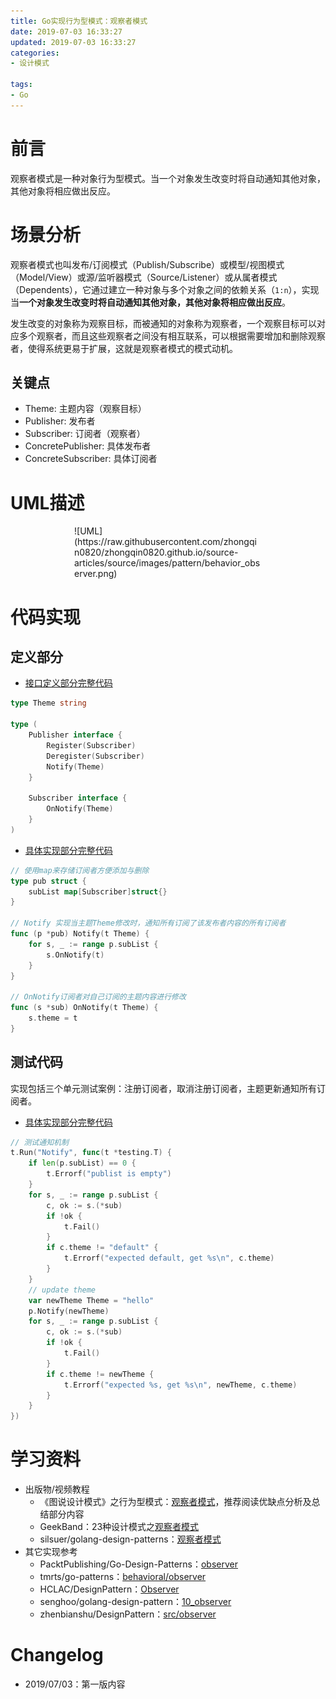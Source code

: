 ```yaml
---
title: Go实现行为型模式：观察者模式
date: 2019-07-03 16:33:27
updated: 2019-07-03 16:33:27
categories:
- 设计模式

tags:
- Go
---
```

# 前言
观察者模式是一种对象行为型模式。当一个对象发生改变时将自动通知其他对象，其他对象将相应做出反应。

<!-- more -->
# 场景分析
观察者模式也叫发布/订阅模式（Publish/Subscribe）或模型/视图模式（Model/View）或源/监听器模式（Source/Listener）或从属者模式（Dependents），它通过建立一种对象与多个对象之间的依赖关系（`1:n`），实现当**一个对象发生改变时将自动通知其他对象，其他对象将相应做出反应**。

发生改变的对象称为观察目标，而被通知的对象称为观察者，一个观察目标可以对应多个观察者，而且这些观察者之间没有相互联系，可以根据需要增加和删除观察者，使得系统更易于扩展，这就是观察者模式的模式动机。

## 关键点
- Theme: 主题内容（观察目标）
- Publisher: 发布者
- Subscriber: 订阅者（观察者）
- ConcretePublisher: 具体发布者
- ConcreteSubscriber: 具体订阅者

# UML描述

<div style="width: 300px; margin: auto">
![UML](https://raw.githubusercontent.com/zhongqin0820/zhongqin0820.github.io/source-articles/source/images/pattern/behavior_observer.png)
</div>

# 代码实现
## 定义部分
- [接口定义部分完整代码](https://github.com/zhongqin0820/coding-playground/blob/master/go/pattern/behaviroal/observer/observer.go)

```go
type Theme string

type (
    Publisher interface {
        Register(Subscriber)
        Deregister(Subscriber)
        Notify(Theme)
    }

    Subscriber interface {
        OnNotify(Theme)
    }
)
```

- [具体实现部分完整代码](https://github.com/zhongqin0820/coding-playground/blob/master/go/pattern/behaviroal/observer/client.go)

```go
// 使用map来存储订阅者方便添加与删除
type pub struct {
    subList map[Subscriber]struct{}
}

// Notify 实现当主题Theme修改时，通知所有订阅了该发布者内容的所有订阅者
func (p *pub) Notify(t Theme) {
    for s, _ := range p.subList {
        s.OnNotify(t)
    }
}

// OnNotify订阅者对自己订阅的主题内容进行修改
func (s *sub) OnNotify(t Theme) {
    s.theme = t
}
```

## 测试代码
实现包括三个单元测试案例：注册订阅者，取消注册订阅者，主题更新通知所有订阅者。
- [具体实现部分完整代码](https://github.com/zhongqin0820/coding-playground/blob/master/go/pattern/behaviroal/observer/observer_test.go)

```go
// 测试通知机制
t.Run("Notify", func(t *testing.T) {
    if len(p.subList) == 0 {
        t.Errorf("publist is empty")
    }
    for s, _ := range p.subList {
        c, ok := s.(*sub)
        if !ok {
            t.Fail()
        }
        if c.theme != "default" {
            t.Errorf("expected default, get %s\n", c.theme)
        }
    }
    // update theme
    var newTheme Theme = "hello"
    p.Notify(newTheme)
    for s, _ := range p.subList {
        c, ok := s.(*sub)
        if !ok {
            t.Fail()
        }
        if c.theme != newTheme {
            t.Errorf("expected %s, get %s\n", newTheme, c.theme)
        }
    }
})
```

# 学习资料
- 出版物/视频教程
    - 《图说设计模式》之行为型模式：[观察者模式](https://design-patterns.readthedocs.io/zh_CN/latest/behavioral_patterns/observer.html)，推荐阅读优缺点分析及总结部分内容
    - GeekBand：23种设计模式之[观察者模式](https://www.bilibili.com/video/av24176315/?p=5)
    - silsuer/golang-design-patterns：[观察者模式](https://github.com/silsuer/golang-design-patterns/tree/master/observer-pattern)
- 其它实现参考
    - PacktPublishing/Go-Design-Patterns：[observer](https://github.com/PacktPublishing/Go-Design-Patterns/tree/master/Chapter07/observer)
    - tmrts/go-patterns：[behavioral/observer](https://github.com/tmrts/go-patterns/blob/master/behavioral/observer.md)
    - HCLAC/DesignPattern：[Observer](https://github.com/HCLAC/DesignPattern/tree/master/Observer)
    - senghoo/golang-design-pattern：[10_observer](https://github.com/senghoo/golang-design-pattern/tree/master/10_observer)
    - zhenbianshu/DesignPattern：[src/observer](https://github.com/zhenbianshu/DesignPattern/tree/master/src/observer)

# Changelog
- 2019/07/03：第一版内容